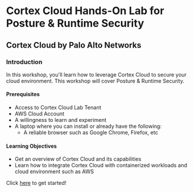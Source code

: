 
# Cortex Cloud Hands-On Lab for Posture & Runtime Security
## Cortex Cloud by Palo Alto Networks

### Introduction
In this workshop, you'll learn how to leverage Cortex Cloud to secure your cloud environment. This workshop will cover Posture & Runtime Security.

#### Prerequisites
* Access to Cortex Cloud Lab Tenant 
* AWS Cloud Account
* A willingness to learn and experiment
* A laptop where you can install or already have the following:
  * A reliable browser such as Google Chrome, Firefox, etc

#### Learning Objectives
* Get an overview of Cortex Cloud and its capabilities
* Learn how to integrate Cortex Cloud with containerized workloads and cloud environment such as AWS

Click [here](/01-AWSCloudShell.md) to get started!